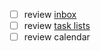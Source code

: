 - [ ] review [inbox](./inbox-list.md)
- [ ] review [task lists](./task-list-list.md)
- [ ] review calendar